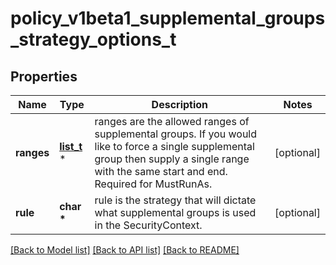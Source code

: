 # policy_v1beta1_supplemental_groups_strategy_options_t

## Properties
Name | Type | Description | Notes
------------ | ------------- | ------------- | -------------
**ranges** | [**list_t**](policy_v1beta1_id_range.md) \* | ranges are the allowed ranges of supplemental groups.  If you would like to force a single supplemental group then supply a single range with the same start and end. Required for MustRunAs. | [optional] 
**rule** | **char \*** | rule is the strategy that will dictate what supplemental groups is used in the SecurityContext. | [optional] 

[[Back to Model list]](../README.md#documentation-for-models) [[Back to API list]](../README.md#documentation-for-api-endpoints) [[Back to README]](../README.md)


